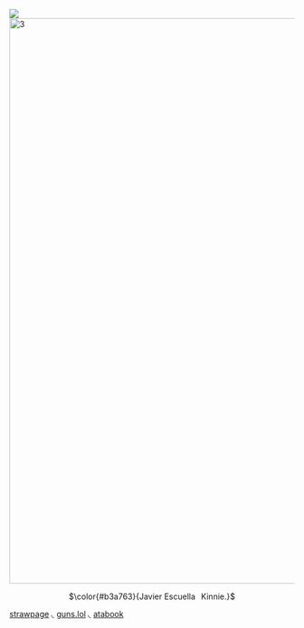 ![](https://komarev.com/ghpvc/?username=sillybillykoijoi)
<img width="1000" height="1000" alt="3" src="https://github.com/user-attachments/assets/65c0d975-7808-4700-ad0d-adba2617a6cc" />
<p align="center"> $\color{#b3a763}{Javier󠀠󠀠󠀠󠀠󠀠 Escuella⠀Kinnie.}$

[strawpage](https://koiiii.straw.page/) 
◟
[guns.lol](https://guns.lol/sillybillykoijoi) 
◟
[atabook](https://sillybillykoijoi.atabook.org)

